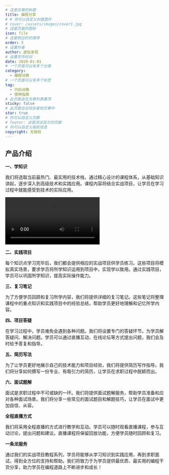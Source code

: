 ```yaml
---
# 这是文章的标题
title: 编程分享
# # 你可以自定义封面图片
# cover: /assets/images/cover1.jpg
# 这是页面的图标
icon: file
# 这是侧边栏的顺序
order: 3
# 设置作者
author: 虚拟发现
# 设置写作时间
date: 2020-01-01
# 一个页面可以有多个分类
category:
  - 编程词典
# 一个页面可以有多个标签
tag:
  - 代码词典
  - 使用指南
# 此页面会在文章列表置顶
sticky: false
# 此页面会出现在星标文章中
star: true
# 你可以自定义页脚
# footer: 这是测试显示的页脚
# 你可以自定义版权信息
copyright: 无版权
---
```

## 产品介绍
<!-- more -->
**一、学知识**

我们将选取当前最热门、最实用的技术栈，通过精心设计的课程体系，从基础知识讲起，逐步深入到高级技术和实践应用。课程内容将结合实战项目，让学员在学习过程中就能感受到技术的实际应用。

![](https://aigc456-1322485937.cos.ap-chengdu.myqcloud.com/load/202402281701065.mp4)

**二、实践项目**

每个知识点学习完毕后，我们都会提供相应的实战项目供学员练习。这些项目将模拟真实场景，要求学员将所学知识运用到项目中，实现学以致用。通过实践项目，学员可以巩固所学知识，提高实际操作能力。

**三、复习笔记**

为了方便学员回顾和复习所学内容，我们将提供详细的复习笔记。这些笔记将整理课程中的重点知识和实践项目中的经验总结，帮助学员更好地理解和记忆所学内容。

**四、项目答疑**

在学习过程中，学员难免会遇到各种问题。我们将设置专门的答疑环节，为学员解答疑问、解决问题。学员可以通过直播互动、在线论坛等方式提出问题，我们会及时给予答复和指导。

**五、简历写法**

为了让学员更好地展示自己的技术能力和项目经验，我们将提供简历写作指导。我们将分享如何撰写一份专业、有吸引力的简历，让学员在求职过程中脱颖而出。

**六、面试题解**

面试是求职过程中不可或缺的一环。我们将提供面试题解服务，帮助学员准备和应对各种面试场景。我们将分享一些常见的面试题目和解题技巧，让学员在面试中更加自信、从容。

**全程直播方式**

我们将采用全程直播的方式进行教学和互动。学员可以随时观看直播课程，参与互动讨论，提出问题和建议。直播课程将保留回放功能，方便学员随时回顾和复习。

**一条龙服务**

通过我们的实战项目教程系列，学员将能够从学习知识到实践应用，再到求职面试，得到全方位的支持和帮助。我们将致力于为学员提供最优质、最实用的编程干货分享，助力学员在编程道路上不断进步和成长！